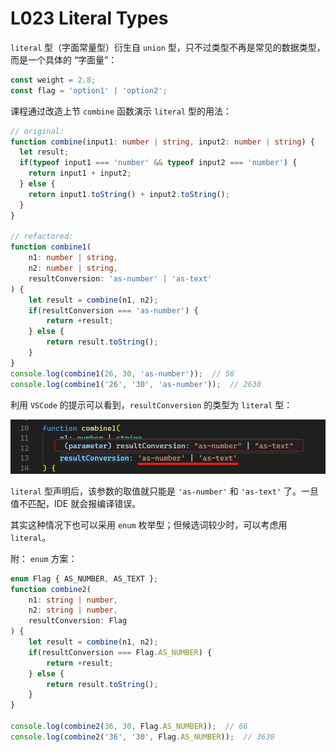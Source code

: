 # L023 Literal Types



`literal` 型（字面常量型）衍生自 `union` 型，只不过类型不再是常见的数据类型，而是一个具体的 “字面量”：

```js
const weight = 2.8;
const flag = 'option1' | 'option2';
```



课程通过改造上节 `combine` 函数演示 `literal` 型的用法：

```ts
// original:
function combine(input1: number | string, input2: number | string) {
  let result;
  if(typeof input1 === 'number' && typeof input2 === 'number') {
    return input1 + input2;
  } else {
    return input1.toString() + input2.toString();
  }
}

// refactored:
function combine1(
    n1: number | string, 
    n2: number | string, 
    resultConversion: 'as-number' | 'as-text'
) {
    let result = combine(n1, n2);
    if(resultConversion === 'as-number') {
        return +result;
    } else {
        return result.toString();
    }
}
console.log(combine1(26, 30, 'as-number'));  // 56
console.log(combine1('26', '30', 'as-number'));  // 2630
```

利用 `VSCode` 的提示可以看到，`resultConversion` 的类型为 `literal` 型：

![literal types](./../assets/23-1.png)

`literal` 型声明后，该参数的取值就只能是 `'as-number'` 和 `'as-text'` 了。一旦值不匹配，IDE 就会报编译错误。

其实这种情况下也可以采用 `enum` 枚举型；但候选词较少时，可以考虑用 `literal`。



附： `enum` 方案：

```ts
enum Flag { AS_NUMBER, AS_TEXT };
function combine2(
    n1: string | number,
    n2: string | number,
    resultConversion: Flag
) {
    let result = combine(n1, n2);
    if(resultConversion === Flag.AS_NUMBER) {
        return +result;
    } else {
        return result.toString();
    }
}

console.log(combine2(36, 30, Flag.AS_NUMBER));  // 66
console.log(combine2('36', '30', Flag.AS_NUMBER));  // 3630
```

